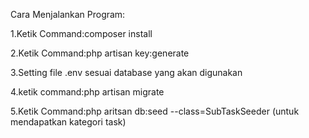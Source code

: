 Cara Menjalankan Program:

1.Ketik Command:composer install

2.Ketik Command:php artisan key:generate

3.Setting file .env sesuai database yang akan digunakan

4.ketik command:php artisan migrate

5.Ketik Command:php aritsan db:seed --class=SubTaskSeeder (untuk mendapatkan kategori task)
